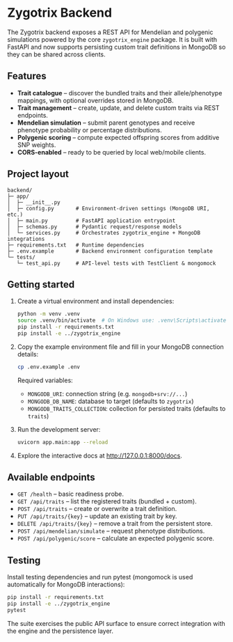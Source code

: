 # Zygotrix Backend

The Zygotrix backend exposes a REST API for Mendelian and polygenic simulations powered by the core `zygotrix_engine` package. It is built with FastAPI and now supports persisting custom trait definitions in MongoDB so they can be shared across clients.

## Features
- **Trait catalogue** – discover the bundled traits and their allele/phenotype mappings, with optional overrides stored in MongoDB.
- **Trait management** – create, update, and delete custom traits via REST endpoints.
- **Mendelian simulation** – submit parent genotypes and receive phenotype probability or percentage distributions.
- **Polygenic scoring** – compute expected offspring scores from additive SNP weights.
- **CORS-enabled** – ready to be queried by local web/mobile clients.

## Project layout
```
backend/
├─ app/
│  ├─ __init__.py
│  ├─ config.py       # Environment-driven settings (MongoDB URI, etc.)
│  ├─ main.py         # FastAPI application entrypoint
│  ├─ schemas.py      # Pydantic request/response models
│  └─ services.py     # Orchestrates zygotrix_engine + MongoDB integrations
├─ requirements.txt   # Runtime dependencies
├─ .env.example       # Backend environment configuration template
└─ tests/
   └─ test_api.py     # API-level tests with TestClient & mongomock
```

## Getting started

1. Create a virtual environment and install dependencies:
   ```bash
   python -m venv .venv
   source .venv/bin/activate  # On Windows use: .venv\Scripts\activate
   pip install -r requirements.txt
   pip install -e ../zygotrix_engine
   ```

2. Copy the example environment file and fill in your MongoDB connection details:
   ```bash
   cp .env.example .env
   ```
   Required variables:
   - `MONGODB_URI`: connection string (e.g. `mongodb+srv://...`)
   - `MONGODB_DB_NAME`: database to target (defaults to `zygotrix`)
   - `MONGODB_TRAITS_COLLECTION`: collection for persisted traits (defaults to `traits`)

3. Run the development server:
   ```bash
   uvicorn app.main:app --reload
   ```

4. Explore the interactive docs at http://127.0.0.1:8000/docs.

## Available endpoints
- `GET /health` – basic readiness probe.
- `GET /api/traits` – list the registered traits (bundled + custom).
- `POST /api/traits` – create or overwrite a trait definition.
- `PUT /api/traits/{key}` – update an existing trait by key.
- `DELETE /api/traits/{key}` – remove a trait from the persistent store.
- `POST /api/mendelian/simulate` – request phenotype distributions.
- `POST /api/polygenic/score` – calculate an expected polygenic score.

## Testing

Install testing dependencies and run pytest (mongomock is used automatically for MongoDB interactions):
```bash
pip install -r requirements.txt
pip install -e ../zygotrix_engine
pytest
```

The suite exercises the public API surface to ensure correct integration with the engine and the persistence layer.